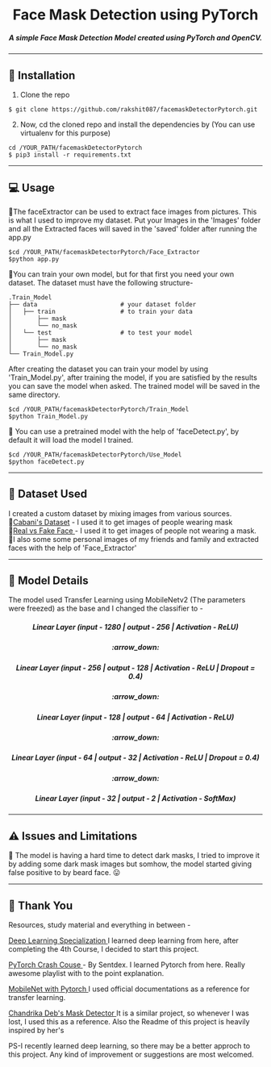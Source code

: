 <h1 align="center">Face Mask Detection using PyTorch</h1>

<h5 align="center">
  A simple Face Mask Detection Model created using PyTorch and OpenCV. 
</h5>

<hr>

## :page_with_curl: Installation

1. Clone the repo
```
$ git clone https://github.com/rakshit087/facemaskDetectorPytorch.git
```
2. Now, cd the cloned repo and install the dependencies by (You can use virtualenv for this purpose)
```
cd /YOUR_PATH/facemaskDetectorPytorch
$ pip3 install -r requirements.txt
```
<hr>

## :computer: Usage

:small_blue_diamond:The faceExtractor can be used to extract face images from pictures. This is what I used to improve my dataset. 
Put your Images in the 'Images' folder and all the Extracted faces will saved in the 'saved' folder after running the app.py

```
$cd /YOUR_PATH/facemaskDetectorPytorch/Face_Extractor 
$python app.py
```
:small_blue_diamond:You can train your own model, but for that first you need your own dataset. The dataset must have the following structure-

```
.Train_Model
├── data                       # your dataset folder
│   ├── train                  # to train your data
│       ├── mask
│       └── no_mask
│   └── test                   # to test your model
│       ├── mask
│       └── no_mask
└── Train_Model.py 
```

After creating the dataset you can train your model by using 'Train_Model.py', after training the model, if you are satisfied by the results you can save the model when asked. The trained model will be saved in the same directory.

```
$cd /YOUR_PATH/facemaskDetectorPytorch/Train_Model 
$python Train_Model.py
```
:small_blue_diamond: You can use a pretrained model with the help of 'faceDetect.py', by default it will load the model I trained. 
```
$cd /YOUR_PATH/facemaskDetectorPytorch/Use_Model 
$python faceDetect.py
```
<hr>

## :file_folder: Dataset Used

I created a custom dataset by mixing images from various sources.
<br>
:small_blue_diamond:<a href = "https://github.com/cabani/MaskedFace-Net">Cabani's Dataset</a> - I used it to get images of people wearing mask<br>
:small_blue_diamond:<a href = "https://www.kaggle.com/ciplab/real-and-fake-face-detection">Real vs Fake Face </a> - I used it to get images of people not wearing a mask.<br>
:small_blue_diamond:I also some some personal images of my friends and family and extracted faces with the help of 'Face_Extractor'

<hr>

## :brain: Model Details

The model used Transfer Learning using MobileNetv2 (The parameters were freezed) as the base and I changed the classifier to - 


<h5 align="center">Linear Layer (input - 1280 | output - 256 | Activation - ReLU)</h5>
<h5 align="center">:arrow_down:</h5>
<h5 align="center">Linear Layer (input - 256 | output - 128 | Activation - ReLU | Dropout = 0.4)</h5>
<h5 align="center">:arrow_down:</h5>
<h5 align="center">Linear Layer (input - 128 | output - 64 | Activation - ReLU)</h5>
<h5 align="center">:arrow_down:</h5>
<h5 align="center">Linear Layer (input - 64 | output - 32 | Activation - ReLU | Dropout = 0.4)</h5>
<h5 align="center">:arrow_down:</h5>
<h5 align="center">Linear Layer (input - 32 | output - 2 | Activation - SoftMax)</h5>
    
<hr>    

## :warning: Issues and Limitations

:small_blue_diamond: The model is having a hard time to detect dark masks, I tried to improve it by adding some dark mask images but somhow, the model started giving false positive to by beard face. :stuck_out_tongue:

<hr>

## :purple_heart: Thank You

Resources, study material and everything in between -

<a href="https://www.coursera.org/specializations/deep-learning"> Deep Learning Specialization </a> I learned deep learning from here, after completing the 4th Course, I decided to start this project.<br>

<a href="https://www.youtube.com/playlist?list=PLQVvvaa0QuDdeMyHEYc0gxFpYwHY2Qfdh"> PyTorch Crash Couse </a> - By Sentdex. I learned Pytorch from here. Really awesome playlist with to the point explanation. <br>

<a href = "https://pytorch.org/hub/pytorch_vision_mobilenet_v2/"> MobileNet with Pytorch </a> I used official documentations as a reference for transfer learning. <br>

<a href = "https://github.com/chandrikadeb7/Face-Mask-Detection"> Chandrika Deb's Mask Detector </a> It is a similar project, so whenever I was lost, I used this as a reference. Also the Readme of this project is heavily inspired by her's<br>

PS-I recently learned deep learning, so there may be a better approch to this project. Any kind of improvement or suggestions are most welcomed.
